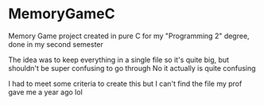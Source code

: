 # MemoryGameC
Memory Game project created in pure C for my "Programming 2" degree,  done in my second semester

The idea was to keep everything in a single file so it's quite big, but shouldn't be super confusing to go through
No it actually is quite confusing

I had to meet some criteria to create this but I can't find the file my prof gave me a year ago lol
